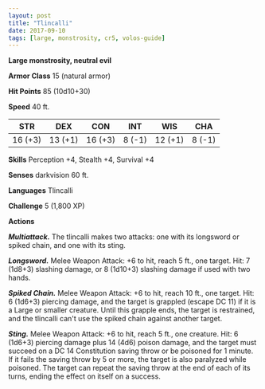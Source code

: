 ```yaml
---
layout: post
title: "Tlincalli"
date: 2017-09-10
tags: [large, monstrosity, cr5, volos-guide]
---
```


**Large monstrosity, neutral evil**

**Armor Class** 15 (natural armor)

**Hit Points** 85 (10d10+30)

**Speed** 40 ft.

|   STR   |   DEX   |   CON   |   INT   |   WIS   |   CHA   |
|:-----:|:-----:|:-----:|:-----:|:-----:|:-----:|
| 16 (+3) | 13 (+1) | 16 (+3) | 8 (-1) | 12 (+1) | 8 (-1) |

**Skills** Perception +4, Stealth +4, Survival +4

**Senses** darkvision 60 ft.

**Languages** Tlincalli

**Challenge** 5 (1,800 XP)

**Actions**

***Multiattack.*** The tlincalli makes two attacks: one with its longsword or spiked chain, and one with its sting.

***Longsword.*** Melee Weapon Attack: +6 to hit, reach 5 ft., one target. Hit: 7 (1d8+3) slashing damage, or 8 (1d10+3) slashing damage if used with two hands.

***Spiked Chain.*** Melee Weapon Attack: +6 to hit, reach 10 ft., one target. Hit: 6 (1d6+3) piercing damage, and the target is grappled (escape DC 11) if it is a Large or smaller creature. Until this grapple ends, the target is restrained, and the tlincalli can't use the spiked chain against another target.

***Sting.*** Melee Weapon Attack: +6 to hit, reach 5 ft., one creature. Hit: 6 (1d6+3) piercing damage plus 14 (4d6) poison damage, and the target must succeed on a DC 14 Constitution saving throw or be poisoned for 1 minute. If it fails the saving throw by 5 or more, the target is also paralyzed while poisoned. The target can repeat the saving throw at the end of each of its turns, ending the effect on itself on a success.

